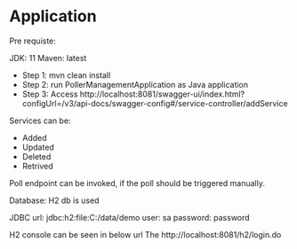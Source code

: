 # Application
Pre requiste:

JDK: 11
Maven: latest


- Step 1: mvn clean install 
- Step 2: run PollerManagementApplication as Java application
- Step 3: Access http://localhost:8081/swagger-ui/index.html?configUrl=/v3/api-docs/swagger-config#/service-controller/addService

Services can be:
- Added
- Updated
- Deleted
- Retrived

Poll endpoint can be invoked, if the poll should be triggered manually.

Database:
H2 db is used

JDBC url: jdbc:h2:file:C:/data/demo
user: sa
password: password

H2 console can be seen in below url
The http://localhost:8081/h2/login.do
